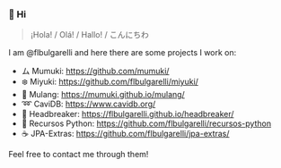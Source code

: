 ### 👋 Hi 

> ¡Hola! / Olá! / Hallo! / こんにちわ

I am @flbulgarelli and here there are some projects I work on: 

 * ム Mumuki: https://github.com/mumuki/
 * ❄️ Miyuki: https://github.com/flbulgarelli/miyuki/
 * 🎍 Mulang: https://mumuki.github.io/mulang/
 * ➿ CaviDB: https://www.cavidb.org/
 * 🧩 Headbreaker: https://flbulgarelli.github.io/headbreaker/
 * 🐍 Recursos Python: https://github.com/flbulgarelli/recursos-python
 * ☕ JPA-Extras: https://github.com/flbulgarelli/jpa-extras/

Feel free to contact me through them!
